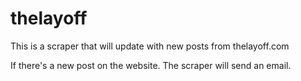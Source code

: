 # thelayoff
This is a scraper that will update with new posts from thelayoff.com

If there's a new post on the website. The scraper will send an email.

